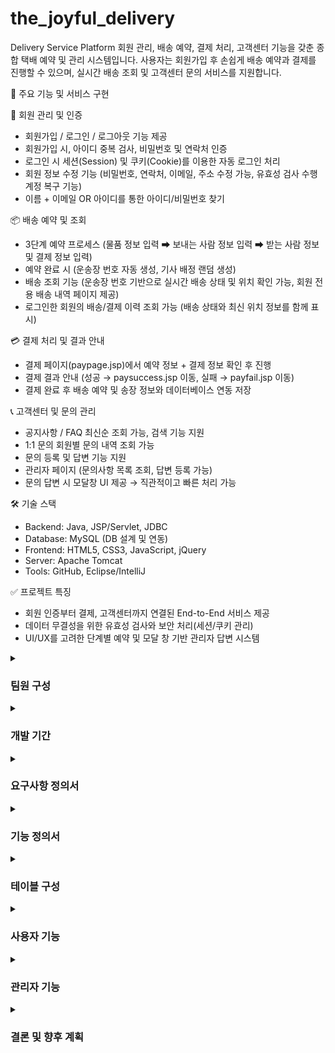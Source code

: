 # the_joyful_delivery

 Delivery Service Platform
회원 관리, 배송 예약, 결제 처리, 고객센터 기능을 갖춘 종합 택배 예약 및 관리 시스템입니다.
사용자는 회원가입 후 손쉽게 배송 예약과 결제를 진행할 수 있으며, 실시간 배송 조회 및 고객센터 문의 서비스를 지원합니다.

📌 주요 기능 및 서비스 구현

🔑 회원 관리 및 인증
- 회원가입 / 로그인 / 로그아웃 기능 제공
- 회원가입 시, 아이디 중복 검사, 비밀번호 및 연락처 인증
- 로그인 시 세션(Session) 및 쿠키(Cookie)를 이용한 자동 로그인 처리
- 회원 정보 수정 기능 (비밀번호, 연락처, 이메일, 주소 수정 가능, 유효성 검사 수행 계정 복구 기능)
- 이름 + 이메일 OR 아이디를 통한 아이디/비밀번호 찾기

📦 배송 예약 및 조회
- 3단계 예약 프로세스 (물품 정보 입력 ➡ 보내는 사람 정보 입력 ➡ 받는 사람 정보 및 결제 정보 입력)
- 예약 완료 시 (운송장 번호 자동 생성, 기사 배정 랜덤 생성)
- 배송 조회 기능 (운송장 번호 기반으로 실시간 배송 상태 및 위치 확인 가능, 회원 전용 배송 내역 페이지 제공)
- 로그인한 회원의 배송/결제 이력 조회 가능 (배송 상태와 최신 위치 정보를 함께 표시)

💳 결제 처리 및 결과 안내
- 결제 페이지(paypage.jsp)에서 예약 정보 + 결제 정보 확인 후 진행
- 결제 결과 안내 (성공 → paysuccess.jsp 이동, 실패 → payfail.jsp 이동)
- 결제 완료 후 배송 예약 및 송장 정보와 데이터베이스 연동 저장

📞 고객센터 및 문의 관리
- 공지사항 / FAQ 최신순 조회 가능, 검색 기능 지원
- 1:1 문의 회원별 문의 내역 조회 가능
- 문의 등록 및 답변 기능 지원
- 관리자 페이지 (문의사항 목록 조회, 답변 등록 가능)
- 문의 답변 시 모달창 UI 제공 → 직관적이고 빠른 처리 가능

🛠️ 기술 스택
- Backend: Java, JSP/Servlet, JDBC
- Database: MySQL (DB 설계 및 연동)
- Frontend: HTML5, CSS3, JavaScript, jQuery
- Server: Apache Tomcat
- Tools: GitHub, Eclipse/IntelliJ

✅ 프로젝트 특징
- 회원 인증부터 결제, 고객센터까지 연결된 End-to-End 서비스 제공
- 데이터 무결성을 위한 유효성 검사와 보안 처리(세션/쿠키 관리)
- UI/UX를 고려한 단계별 예약 및 모달 창 기반 관리자 답변 시스템

<details>
  <summary><h3>팀원 구성</h3></summary>
 
  ![Image](https://github.com/user-attachments/assets/c36cb228-7805-4dbc-9921-9c6f25d58b1b)
</details>

<details>
  <summary><h3>개발 기간</h3></summary>
 
  ![Image](https://github.com/user-attachments/assets/f222ba97-f429-4eb6-acab-ebe53ebbecb7)
</details>

<details>
  <summary><h3>요구사항 정의서</h3></summary>
 
  ![Image](https://github.com/user-attachments/assets/b30b9b88-4ca8-4e28-9aaa-9601075ccd3b)
</details>

<details>
  <summary><h3>기능 정의서</h3></summary>
 
  ![Image](https://github.com/user-attachments/assets/ac56ce7b-122c-4bc9-bd0f-572e77c554e3)
</details>

<details>
  <summary><h3>테이블 구성</h3></summary>
 
  ![Image](https://github.com/user-attachments/assets/967e9854-e6cc-49c4-a840-c61d692b26f6)
</details>

<details>
 <summary><h3>사용자 기능</h3></summary>

 ![Image](https://github.com/user-attachments/assets/a7c3a7a5-eef0-497e-96ac-096584d1b405)
 ![Image](https://github.com/user-attachments/assets/06b1cf34-5a6d-4b58-9af8-a38e84a1fb27)
 ![Image](https://github.com/user-attachments/assets/540b883d-b1fa-4e36-88e6-2d1b729dfd22)
 ![Image](https://github.com/user-attachments/assets/2af8dfbc-3910-464a-8251-8ef4b4ab3474)
 ![Image](https://github.com/user-attachments/assets/4c7c5ab5-fbb4-4bc6-9a03-68713ee02ef9)
 ![Image](https://github.com/user-attachments/assets/1a907852-c312-401e-bc9a-de6c48cf457f)
 ![Image](https://github.com/user-attachments/assets/d121884e-bda8-47b1-8c86-95fdf0f8f8c2)
</details>

<details>
 <summary><h3>관리자 기능</h3></summary>

![Image](https://github.com/user-attachments/assets/5d275c9d-e5be-4b1f-ac62-3dd78b961344)
![Image](https://github.com/user-attachments/assets/bedd8f38-8bac-4965-be30-06814292ee44)
![Image](https://github.com/user-attachments/assets/5f4cd3df-cc63-48c8-b5d5-a2dc3562c093)
![Image](https://github.com/user-attachments/assets/161c940e-949d-47d6-ac64-f321a4cc543f)
![Image](https://github.com/user-attachments/assets/bc0ebd01-005a-42c4-a56e-bb2ed81bd023)
</details>

<details>
 <summary><h3>결론 및 향후 계획</h3></summary>

![Image](https://github.com/user-attachments/assets/e6344c87-5999-47b3-8eee-6660240af795)
</details>

<!-- ## 택배 조회 관리 시스템 
![Image](https://github.com/user-attachments/assets/eba0cf71-a297-4370-b885-8408d371c7c3)
![Image](https://github.com/user-attachments/assets/3acfc971-6ef5-4fc6-9ac7-095373b23b58)
![Image](https://github.com/user-attachments/assets/f5882a22-996e-4ee7-86e5-cf349ca3a543)
![Image](https://github.com/user-attachments/assets/1ce04970-92aa-4be8-bc7e-0d3e75c40ee1)
![Image](https://github.com/user-attachments/assets/7c66937f-da19-4a1c-a40e-243d727d211b)
![Image](https://github.com/user-attachments/assets/64391d8b-d28d-46a0-8986-ca044bf5f84e)
![Image](https://github.com/user-attachments/assets/2cb9b691-c7b2-4684-a0f6-0cbba88d7111)
![Image](https://github.com/user-attachments/assets/dede77a9-90fd-4f46-8db8-757aaf703b3d)
-->
